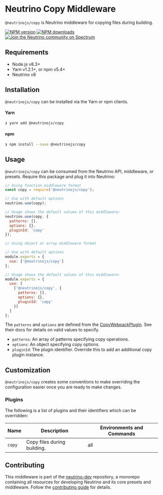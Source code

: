 # Neutrino Copy Middleware

`@neutrinojs/copy` is Neutrino middleware for copying files during building.

[![NPM version][npm-image]][npm-url]
[![NPM downloads][npm-downloads]][npm-url]
[![Join the Neutrino community on Spectrum][spectrum-image]][spectrum-url]

## Requirements

- Node.js v8.3+
- Yarn v1.2.1+, or npm v5.4+
- Neutrino v8

## Installation

`@neutrinojs/copy` can be installed via the Yarn or npm clients.

#### Yarn

```bash
❯ yarn add @neutrinojs/copy
```

#### npm

```bash
❯ npm install --save @neutrinojs/copy
```

## Usage

`@neutrinojs/copy` can be consumed from the Neutrino API, middleware, or presets. Require this package
and plug it into Neutrino:

```js
// Using function middleware format
const copy = require('@neutrinojs/copy');

// Use with default options
neutrino.use(copy);

// Usage shows the default values of this middleware:
neutrino.use(copy, {
  patterns: [],
  options: {},
  pluginId: 'copy'
});
```

```js
// Using object or array middleware format

// Use with default options
module.exports = {
  use: ['@neutrinojs/copy']
};

// Usage shows the default values of this middleware:
module.exports = {
  use: [
    ['@neutrinojs/copy', {
      patterns: [],
      options: {},
      pluginId: 'copy'
    }]
  ]
};
```

The `patterns` and `options` are defined from the [CopyWebpackPlugin](https://github.com/kevlened/copy-webpack-plugin).
See their docs for details on valid values to specify.

- `patterns`: An array of patterns specifying copy operations.
- `options`: An object specifying copy options.
- `pluginId`: The plugin identifier. Override this to add an additional copy plugin instance.

## Customization

`@neutrinojs/copy` creates some conventions to make overriding the configuration easier once you are ready to
make changes.

### Plugins

The following is a list of plugins and their identifiers which can be overridden:

| Name | Description | Environments and Commands |
| --- | --- | --- |
| `copy` |  Copy files during building. | all |

## Contributing

This middleware is part of the [neutrino-dev](https://github.com/mozilla-neutrino/neutrino-dev) repository, a monorepo
containing all resources for developing Neutrino and its core presets and middleware. Follow the
[contributing guide](https://neutrino.js.org/contributing) for details.

[npm-image]: https://img.shields.io/npm/v/@neutrinojs/copy.svg
[npm-downloads]: https://img.shields.io/npm/dt/@neutrinojs/copy.svg
[npm-url]: https://npmjs.org/package/@neutrinojs/copy
[spectrum-image]: https://withspectrum.github.io/badge/badge.svg
[spectrum-url]: https://spectrum.chat/neutrino

